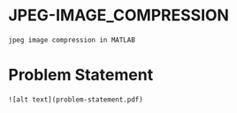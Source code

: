 # JPEG-IMAGE_COMPRESSION
    jpeg image compression in MATLAB
# Problem Statement
    ![alt text](problem-statement.pdf)
